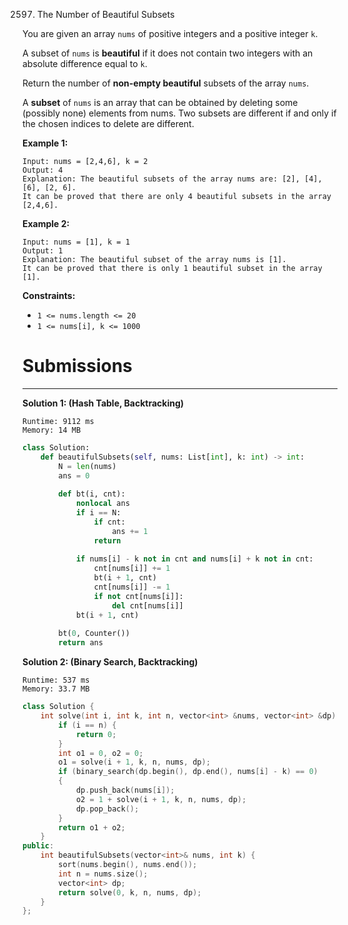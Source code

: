 2597. The Number of Beautiful Subsets

You are given an array `nums` of positive integers and a positive integer `k`.

A subset of `nums` is **beautiful** if it does not contain two integers with an absolute difference equal to `k`.

Return the number of **non-empty beautiful** subsets of the array `nums`.

A **subset** of `nums` is an array that can be obtained by deleting some (possibly none) elements from nums. Two subsets are different if and only if the chosen indices to delete are different.

 

**Example 1:**
```
Input: nums = [2,4,6], k = 2
Output: 4
Explanation: The beautiful subsets of the array nums are: [2], [4], [6], [2, 6].
It can be proved that there are only 4 beautiful subsets in the array [2,4,6].
```

**Example 2:**
```
Input: nums = [1], k = 1
Output: 1
Explanation: The beautiful subset of the array nums is [1].
It can be proved that there is only 1 beautiful subset in the array [1].
```

**Constraints:**

* `1 <= nums.length <= 20`
* `1 <= nums[i], k <= 1000`

# Submissions
---
**Solution 1: (Hash Table, Backtracking)**
```
Runtime: 9112 ms
Memory: 14 MB
```
```python
class Solution:
    def beautifulSubsets(self, nums: List[int], k: int) -> int:
        N = len(nums)
        ans = 0
        
        def bt(i, cnt):
            nonlocal ans
            if i == N:
                if cnt:
                    ans += 1
                return
            
            if nums[i] - k not in cnt and nums[i] + k not in cnt:
                cnt[nums[i]] += 1
                bt(i + 1, cnt)
                cnt[nums[i]] -= 1
                if not cnt[nums[i]]:
                    del cnt[nums[i]]
            bt(i + 1, cnt)
        
        bt(0, Counter())
        return ans
```

**Solution 2: (Binary Search, Backtracking)**
```
Runtime: 537 ms
Memory: 33.7 MB
```
```c++
class Solution {
    int solve(int i, int k, int n, vector<int> &nums, vector<int> &dp) {
        if (i == n) {
            return 0;
        }
        int o1 = 0, o2 = 0;
        o1 = solve(i + 1, k, n, nums, dp);
        if (binary_search(dp.begin(), dp.end(), nums[i] - k) == 0)
        {
            dp.push_back(nums[i]);
            o2 = 1 + solve(i + 1, k, n, nums, dp);
            dp.pop_back();
        }
        return o1 + o2;
    }
public:
    int beautifulSubsets(vector<int>& nums, int k) {
        sort(nums.begin(), nums.end());
        int n = nums.size();
        vector<int> dp;
        return solve(0, k, n, nums, dp);
    }
};
```
